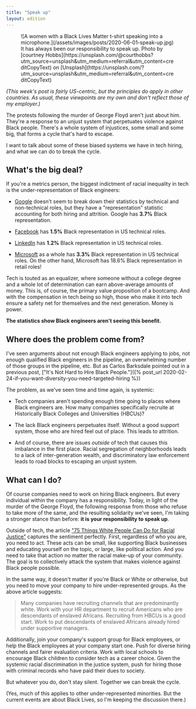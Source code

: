 ```yaml
---
title: "Speak up"
layout: edition
---
```


<figure id="cover-img" markdown="1">
![A women with a Black Lives Matter t-shirt speaking into a microphone.](/assets/images/posts/2020-06-01-speak-up.jpg)
<figcaption markdown="1">It has always been our responsibility to speak up. Photo by [courtney Hobbs](https://unsplash.com/@courthobbs?utm_source=unsplash&utm_medium=referral&utm_content=creditCopyText) on [Unsplash](https://unsplash.com/?utm_source=unsplash&utm_medium=referral&utm_content=creditCopyText)
</figcaption>
</figure>

_(This week's post is fairly US-centric, but the principles do apply in other countries. As usual, these viewpoints are my own and don't reflect those of my employer.)_

The protests following the murder of George Floyd aren't just about him. They're a response to an unjust system that perpetuates violence against Black people. There's a whole system of injustices, some small and some big, that forms a cycle that's hard to escape.

I want to talk about some of these biased systems we have in tech hiring, and what we can do to break the cycle.

## What's the big deal?

If you're a metrics person, the biggest indictment of racial inequality in tech is the under-representation of Black engineers:

- [Google](https://diversity.google/annual-report) doesn't seem to break down their statistics by technical and non-technical roles, but they have a "representation" statistic accounting for both hiring and attrition. Google has **3.7%** Black representation.

- [Facebook](https://diversity.fb.com/read-report/) has **1.5%** Black representation in US technical roles.

- [LinkedIn](https://careers.linkedin.com/diversity-and-inclusion/workforce-diversity-report) has **1.2%** Black representation in US technical roles.

- [Microsoft](https://www.microsoft.com/en-us/diversity/inside-microsoft/default.aspx) as a whole has **3.3%** Black representation in US technical roles. On the other hand, Microsoft has 18.6% Black representation in retail roles!

Tech is touted as an equalizer, where someone without a college degree and a whole lot of determination can earn above-average amounts of money. This is, of course, the primary value proposition of a bootcamp. And with the compensation in tech being so high, those who make it into tech ensure a safety net for themselves and the next generation. Money is power.

**The statistics show Black engineers aren't seeing this benefit.**

## Where does the problem come from?

I've seen arguments about not enough Black engineers applying to jobs, not enough qualified Black engineers in the pipeline, an overwhelming number of those groups in the pipeline, etc. But as Carlos Barksdale pointed out in a previous post, ["It's Not Hard to Hire Black People."]({% post_url 2020-02-24-if-you-want-diversity-you-need-targeted-hiring %})

The problem, as we've seen time and time again, is systemic:

- Tech companies aren't spending enough time going to places where Black engineers are. How many companies specifically recruite at Historically Black Colleges and Universities (HBCUs)?

- The lack Black engineers perpetuates itself. Without a good support system, those who are hired feel out of place. This leads to attrition.

- And of course, there are issues _outside_ of tech that causes this imbalance in the first place. Racial segregation of neighborhoods leads to a lack of inter-generation wealth, and discriminatory law enforcement leads to road blocks to escaping an unjust system.

## What can I do?

Of course companies need to work on hiring Black engineers. But every individual within the company has a responsibility. Today, in light of the murder of the George Floyd, the following response from those who refuse to take more of the same, and the resulting solidarity we've seen, I'm taking a stronger stance than before: **it is your responsibility to speak up**.

Outside of tech, the article ["75 Things White People Can Do for Racial Justice"](https://medium.com/equality-includes-you/what-white-people-can-do-for-racial-justice-f2d18b0e0234) captures the sentiment perfectly. First, regardless of who you are, you need to act. These acts can be small, like supporting Black businesses and educating yourself on the topic, or large, like political action. And you need to take that action no matter the racial make-up of your community. The goal is to collectively attack the system that makes violence against Black people possible.

In the same way, it doesn't matter if you're Black or White or otherwise, but you need to move your company to hire under-represented groups. As the above article suggests:

> Many companies have recruiting channels that are predominantly white. Work with your HR department to recruit Americans who are descendants of enslaved Africans. Recruiting from HBCUs is a good start. Work to put descendants of enslaved Africans already hired under supportive managers.

Additionally, join your company's support group for Black employees, or help the Black employees at your company start one. Push for diverse hiring channels and fairer evaluation criteria. Work with local schools to encourage Black children to consider tech as a career choice. Given the systemic racial discrimination in the justice system, push for hiring those with criminal records who have paid their dues to society.

But whatever you do, don't stay silent. Together we can break the cycle.

(Yes, much of this applies to other under-represented minorities. But the current events are about Black Lives, so I'm keeping the discussion there.)
